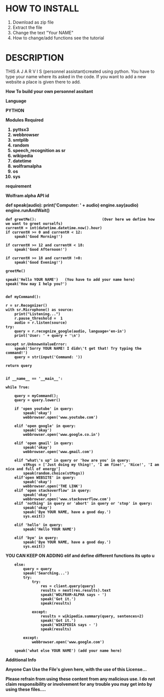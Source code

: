 <p><strong><h1>HOW TO INSTALL</h1></strong></p>
<ol>
    <li>Download as zip file</li>
    <li>Extract the file</li>
    <li>Change the text "Your NAME"</li>
    <li>How to change/add functions see the tutorial</li>
</ol>
<p><strong><h1>DESCRIPTION</h1></strong></p>
<p>THIS A J A R V I S (personnel assistant)created using python.
You have to type your name where its asked in the code.
If you want to add a new website a place is given there to add.</p>
<p><strong>How To build your own personnel assitant<strong><p>
<p>Language</p>
PYTHON
<p>Modules Required</p>
<ol>
<li> pyttsx3</li>
<li> webbrowser</li>
<li> smtplib</li>
<li> random</li>
<li>speech_recognition as sr</li>
<li> wikipedia</li>
<li> datetime</li>
<li> wolframalpha</li>
<li> os</li>
<li>sys</li>
</ol>
<p><b>requirement<b><p>
Wolfram alpha API id
<div>
    def speak(audio):
    print('Computer: ' + audio)
    engine.say(audio)
    engine.runAndWait()

    def greetMe():                              (Over here we define how we want to greet ourselfs)
    currentH = int(datetime.datetime.now().hour)
    if currentH >= 0 and currentH < 12:
        speak('Good Morning!')

    if currentH >= 12 and currentH < 18:
        speak('Good Afternoon!')

    if currentH >= 18 and currentH !=0:
        speak('Good Evening!')

    greetMe()

    speak('Hello YOUR NAME')   (You have to add your name here)
    speak('How may I help you?')

  
    def myCommand():
   
    r = sr.Recognizer()                                                                                   
    with sr.Microphone() as source:                                                                       
        print("Listening...")
        r.pause_threshold =  1
        audio = r.listen(source)
    try:
        query = r.recognize_google(audio, language='en-in')
        print('User: ' + query + '\n')
        
    except sr.UnknownValueError:
        speak('Sorry YOUR NAME! I didn\'t get that! Try typing the command!')
        query = str(input('Command: '))

    return query
        

    if __name__ == '__main__':

    while True:
    
        query = myCommand();
        query = query.lower()
        
        if 'open youtube' in query:
            speak('okay')
            webbrowser.open('www.youtube.com')

        elif 'open google' in query:
            speak('okay')
            webbrowser.open('www.google.co.in')

        elif 'open gmail' in query:
            speak('okay')
            webbrowser.open('www.gmail.com')

        elif "what\'s up" in query or 'how are you' in query:
            stMsgs = ['Just doing my thing!', 'I am fine!', 'Nice!', 'I am nice and full of energy']
            speak(random.choice(stMsgs))
        elif'open WEBSITE' in query:
            speak('okay')
            webbrowser.open('THE LINK') 
        elif 'open stackoverflow' in query:
            speak('okay')
            webbrowser.open('www.stackoverflow.com') 
        elif 'nothing' in query or 'abort' in query or 'stop' in query:
            speak('okay')
            speak('Bye YOUR NAME, have a good day.')
            sys.exit()
           
        elif 'hello' in query:
            speak('Hello YOUR NAME')

        elif 'bye' in query:
            speak('Bye YOUR NAME, have a good day.')
            sys.exit()

<strong>YOU CAN KEEP ON ADDING elif and define different functions its upto u</strong>



        else:
            query = query
            speak('Searching...')
            try:
                try:
                    res = client.query(query)
                    results = next(res.results).text
                    speak('WOLFRAM-ALPHA says - ')
                    speak('Got it.')
                    speak(results)
                    
                except:
                    results = wikipedia.summary(query, sentences=2)
                    speak('Got it.')
                    speak('WIKIPEDIA says - ')
                    speak(results)
        
            except:
                webbrowser.open('www.google.com')
        
        speak('what else YOUR NAME') (add your name here)
</div>
<strong>Additional Info</strong>
<p>Anyone Can Use the File's given here, with the use of this License...</p>
<p>Please refrain from using these content from any malicious use. I do not claim responsibility or involvement for any trouble you may get into by using these files....</p>
